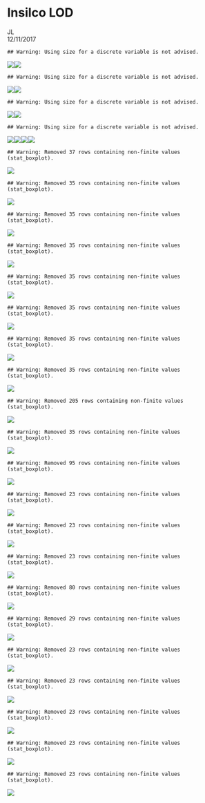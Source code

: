 # Insilco LOD
JL  
12/11/2017  










```
## Warning: Using size for a discrete variable is not advised.
```

![](Insilico_V9_files/figure-html/unnamed-chunk-2-1.png)<!-- -->![](Insilico_V9_files/figure-html/unnamed-chunk-2-2.png)<!-- -->

```
## Warning: Using size for a discrete variable is not advised.
```

![](Insilico_V9_files/figure-html/unnamed-chunk-2-3.png)<!-- -->![](Insilico_V9_files/figure-html/unnamed-chunk-2-4.png)<!-- -->

```
## Warning: Using size for a discrete variable is not advised.
```

![](Insilico_V9_files/figure-html/unnamed-chunk-2-5.png)<!-- -->![](Insilico_V9_files/figure-html/unnamed-chunk-2-6.png)<!-- -->

```
## Warning: Using size for a discrete variable is not advised.
```

![](Insilico_V9_files/figure-html/unnamed-chunk-2-7.png)<!-- -->![](Insilico_V9_files/figure-html/unnamed-chunk-2-8.png)<!-- -->![](Insilico_V9_files/figure-html/unnamed-chunk-2-9.png)<!-- -->![](Insilico_V9_files/figure-html/unnamed-chunk-2-10.png)<!-- -->

```
## Warning: Removed 37 rows containing non-finite values (stat_boxplot).
```

![](Insilico_V9_files/figure-html/unnamed-chunk-2-11.png)<!-- -->

```
## Warning: Removed 35 rows containing non-finite values (stat_boxplot).
```

![](Insilico_V9_files/figure-html/unnamed-chunk-2-12.png)<!-- -->

```
## Warning: Removed 35 rows containing non-finite values (stat_boxplot).
```

![](Insilico_V9_files/figure-html/unnamed-chunk-2-13.png)<!-- -->

```
## Warning: Removed 35 rows containing non-finite values (stat_boxplot).
```

![](Insilico_V9_files/figure-html/unnamed-chunk-2-14.png)<!-- -->

```
## Warning: Removed 35 rows containing non-finite values (stat_boxplot).
```

![](Insilico_V9_files/figure-html/unnamed-chunk-2-15.png)<!-- -->

```
## Warning: Removed 35 rows containing non-finite values (stat_boxplot).
```

![](Insilico_V9_files/figure-html/unnamed-chunk-2-16.png)<!-- -->

```
## Warning: Removed 35 rows containing non-finite values (stat_boxplot).
```

![](Insilico_V9_files/figure-html/unnamed-chunk-2-17.png)<!-- -->

```
## Warning: Removed 35 rows containing non-finite values (stat_boxplot).
```

![](Insilico_V9_files/figure-html/unnamed-chunk-2-18.png)<!-- -->

```
## Warning: Removed 205 rows containing non-finite values (stat_boxplot).
```

![](Insilico_V9_files/figure-html/unnamed-chunk-2-19.png)<!-- -->

```
## Warning: Removed 35 rows containing non-finite values (stat_boxplot).
```

![](Insilico_V9_files/figure-html/unnamed-chunk-2-20.png)<!-- -->

```
## Warning: Removed 95 rows containing non-finite values (stat_boxplot).
```

![](Insilico_V9_files/figure-html/unnamed-chunk-2-21.png)<!-- -->

```
## Warning: Removed 23 rows containing non-finite values (stat_boxplot).
```

![](Insilico_V9_files/figure-html/unnamed-chunk-2-22.png)<!-- -->

```
## Warning: Removed 23 rows containing non-finite values (stat_boxplot).
```

![](Insilico_V9_files/figure-html/unnamed-chunk-2-23.png)<!-- -->

```
## Warning: Removed 23 rows containing non-finite values (stat_boxplot).
```

![](Insilico_V9_files/figure-html/unnamed-chunk-2-24.png)<!-- -->

```
## Warning: Removed 80 rows containing non-finite values (stat_boxplot).
```

![](Insilico_V9_files/figure-html/unnamed-chunk-2-25.png)<!-- -->

```
## Warning: Removed 29 rows containing non-finite values (stat_boxplot).
```

![](Insilico_V9_files/figure-html/unnamed-chunk-2-26.png)<!-- -->

```
## Warning: Removed 23 rows containing non-finite values (stat_boxplot).
```

![](Insilico_V9_files/figure-html/unnamed-chunk-2-27.png)<!-- -->

```
## Warning: Removed 23 rows containing non-finite values (stat_boxplot).
```

![](Insilico_V9_files/figure-html/unnamed-chunk-2-28.png)<!-- -->

```
## Warning: Removed 23 rows containing non-finite values (stat_boxplot).
```

![](Insilico_V9_files/figure-html/unnamed-chunk-2-29.png)<!-- -->

```
## Warning: Removed 23 rows containing non-finite values (stat_boxplot).
```

![](Insilico_V9_files/figure-html/unnamed-chunk-2-30.png)<!-- -->

```
## Warning: Removed 23 rows containing non-finite values (stat_boxplot).
```

![](Insilico_V9_files/figure-html/unnamed-chunk-2-31.png)<!-- -->
